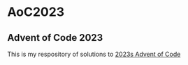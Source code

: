 # AoC2023
## Advent of Code 2023
This is my respository of solutions to [2023s Advent of Code](https://adventofcode.com/2023)
